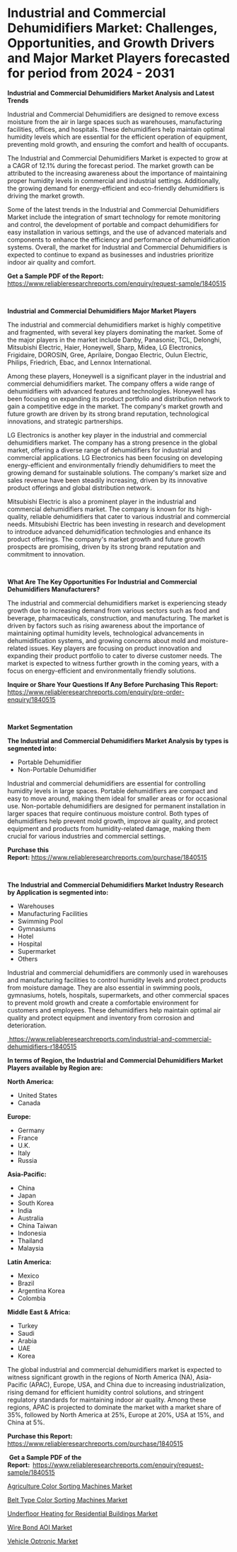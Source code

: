 <p><h1>Industrial and Commercial Dehumidifiers Market: Challenges, Opportunities, and Growth Drivers and Major Market Players forecasted for period from 2024 - 2031</h1></p><p><strong>Industrial and Commercial Dehumidifiers Market Analysis and Latest Trends</strong></p>
<p><p>Industrial and Commercial Dehumidifiers are designed to remove excess moisture from the air in large spaces such as warehouses, manufacturing facilities, offices, and hospitals. These dehumidifiers help maintain optimal humidity levels which are essential for the efficient operation of equipment, preventing mold growth, and ensuring the comfort and health of occupants.</p><p>The Industrial and Commercial Dehumidifiers Market is expected to grow at a CAGR of 12.1% during the forecast period. The market growth can be attributed to the increasing awareness about the importance of maintaining proper humidity levels in commercial and industrial settings. Additionally, the growing demand for energy-efficient and eco-friendly dehumidifiers is driving the market growth.</p><p>Some of the latest trends in the Industrial and Commercial Dehumidifiers Market include the integration of smart technology for remote monitoring and control, the development of portable and compact dehumidifiers for easy installation in various settings, and the use of advanced materials and components to enhance the efficiency and performance of dehumidification systems. Overall, the market for Industrial and Commercial Dehumidifiers is expected to continue to expand as businesses and industries prioritize indoor air quality and comfort.</p></p>
<p><strong>Get a Sample PDF of the Report:&nbsp;</strong> <a href="https://www.reliableresearchreports.com/enquiry/request-sample/1840515">https://www.reliableresearchreports.com/enquiry/request-sample/1840515</a></p>
<p>&nbsp;</p>
<p><strong>Industrial and Commercial Dehumidifiers Major Market Players</strong></p>
<p><p>The industrial and commercial dehumidifiers market is highly competitive and fragmented, with several key players dominating the market. Some of the major players in the market include Danby, Panasonic, TCL, Delonghi, Mitsubishi Electric, Haier, Honeywell, Sharp, Midea, LG Electronics, Frigidaire, DOROSIN, Gree, Aprilaire, Dongao Electric, Oulun Electric, Philips, Friedrich, Ebac, and Lennox International.</p><p>Among these players, Honeywell is a significant player in the industrial and commercial dehumidifiers market. The company offers a wide range of dehumidifiers with advanced features and technologies. Honeywell has been focusing on expanding its product portfolio and distribution network to gain a competitive edge in the market. The company's market growth and future growth are driven by its strong brand reputation, technological innovations, and strategic partnerships.</p><p>LG Electronics is another key player in the industrial and commercial dehumidifiers market. The company has a strong presence in the global market, offering a diverse range of dehumidifiers for industrial and commercial applications. LG Electronics has been focusing on developing energy-efficient and environmentally friendly dehumidifiers to meet the growing demand for sustainable solutions. The company's market size and sales revenue have been steadily increasing, driven by its innovative product offerings and global distribution network.</p><p>Mitsubishi Electric is also a prominent player in the industrial and commercial dehumidifiers market. The company is known for its high-quality, reliable dehumidifiers that cater to various industrial and commercial needs. Mitsubishi Electric has been investing in research and development to introduce advanced dehumidification technologies and enhance its product offerings. The company's market growth and future growth prospects are promising, driven by its strong brand reputation and commitment to innovation.</p></p>
<p>&nbsp;</p>
<p><strong>What Are The Key Opportunities For Industrial and Commercial Dehumidifiers Manufacturers?</strong></p>
<p><p>The industrial and commercial dehumidifiers market is experiencing steady growth due to increasing demand from various sectors such as food and beverage, pharmaceuticals, construction, and manufacturing. The market is driven by factors such as rising awareness about the importance of maintaining optimal humidity levels, technological advancements in dehumidification systems, and growing concerns about mold and moisture-related issues. Key players are focusing on product innovation and expanding their product portfolio to cater to diverse customer needs. The market is expected to witness further growth in the coming years, with a focus on energy-efficient and environmentally friendly solutions.</p></p>
<p><strong>Inquire or Share Your Questions If Any Before Purchasing This Report:</strong> <a href="https://www.reliableresearchreports.com/enquiry/pre-order-enquiry/1840515">https://www.reliableresearchreports.com/enquiry/pre-order-enquiry/1840515</a></p>
<p>&nbsp;</p>
<p><strong>Market Segmentation</strong></p>
<p><strong>The Industrial and Commercial Dehumidifiers Market Analysis by types is segmented into:</strong></p>
<p><ul><li>Portable Dehumidifier</li><li>Non-Portable Dehumidifier</li></ul></p>
<p><p>Industrial and commercial dehumidifiers are essential for controlling humidity levels in large spaces. Portable dehumidifiers are compact and easy to move around, making them ideal for smaller areas or for occasional use. Non-portable dehumidifiers are designed for permanent installation in larger spaces that require continuous moisture control. Both types of dehumidifiers help prevent mold growth, improve air quality, and protect equipment and products from humidity-related damage, making them crucial for various industries and commercial settings.</p></p>
<p><strong>Purchase this Report:&nbsp;</strong><a href="https://www.reliableresearchreports.com/purchase/1840515">https://www.reliableresearchreports.com/purchase/1840515</a></p>
<p>&nbsp;</p>
<p><strong>The Industrial and Commercial Dehumidifiers Market Industry Research by Application is segmented into:</strong></p>
<p><ul><li>Warehouses</li><li>Manufacturing Facilities</li><li>Swimming Pool</li><li>Gymnasiums</li><li>Hotel</li><li>Hospital</li><li>Supermarket</li><li>Others</li></ul></p>
<p><p>Industrial and commercial dehumidifiers are commonly used in warehouses and manufacturing facilities to control humidity levels and protect products from moisture damage. They are also essential in swimming pools, gymnasiums, hotels, hospitals, supermarkets, and other commercial spaces to prevent mold growth and create a comfortable environment for customers and employees. These dehumidifiers help maintain optimal air quality and protect equipment and inventory from corrosion and deterioration.</p></p>
<p><a href="https://www.reliableresearchreports.com/industrial-and-commercial-dehumidifiers-r1840515">&nbsp;https://www.reliableresearchreports.com/industrial-and-commercial-dehumidifiers-r1840515</a></p>
<p><strong>In terms of Region, the Industrial and Commercial Dehumidifiers Market Players available by Region are:</strong></p>
<p>
    <p> <strong> North America: </strong>
        <ul>
            <li>United States</li>
            <li>Canada</li>
        </ul>
        </p> 
    <p> <strong> Europe: </strong>
        <ul>
            <li>Germany</li>
            <li>France</li>
            <li>U.K.</li>
            <li>Italy</li>
            <li>Russia</li>
        </ul>
        </p> 
    <p> <strong> Asia-Pacific: </strong>
        <ul>
            <li>China</li>
            <li>Japan</li>
            <li>South Korea</li>
            <li>India</li>
            <li>Australia</li>
            <li>China Taiwan</li>
            <li>Indonesia</li>
            <li>Thailand</li>
            <li>Malaysia</li>
        </ul>
        </p> 
    <p> <strong> Latin America: </strong>
        <ul>
            <li>Mexico</li>
            <li>Brazil</li>
            <li>Argentina Korea</li>
            <li>Colombia</li>
        </ul>
        </p> 
    <p> <strong> Middle East & Africa: </strong>
        <ul>
            <li>Turkey</li>
            <li>Saudi</li>
            <li>Arabia</li>
            <li>UAE</li>
            <li>Korea</li>
        </ul>
    </p>
    </p>
<p><p>The global industrial and commercial dehumidifiers market is expected to witness significant growth in the regions of North America (NA), Asia-Pacific (APAC), Europe, USA, and China due to increasing industrialization, rising demand for efficient humidity control solutions, and stringent regulatory standards for maintaining indoor air quality. Among these regions, APAC is projected to dominate the market with a market share of 35%, followed by North America at 25%, Europe at 20%, USA at 15%, and China at 5%.</p></p>
<p><strong>Purchase this Report: </strong><a href="https://www.reliableresearchreports.com/purchase/1840515">https://www.reliableresearchreports.com/purchase/1840515</a></p>
<p>&nbsp;<strong>Get a Sample PDF of the Report:&nbsp;&nbsp;</strong><a href="https://www.reliableresearchreports.com/enquiry/request-sample/1840515">https://www.reliableresearchreports.com/enquiry/request-sample/1840515</a></p>
<p><strong></strong></p>
<p><p><a href="https://github.com/dringals/Market-Research-Report-List-5/blob/main/agriculture-color-sorting-machines-market.md">Agriculture Color Sorting Machines Market</a></p><p><a href="https://github.com/lbird53714/Market-Research-Report-List-5/blob/main/belt-type-color-sorting-machines-market.md">Belt Type Color Sorting Machines Market</a></p><p><a href="https://github.com/mharielmesa/Market-Research-Report-List-4/blob/main/underfloor-heating-for-residential-buildings-market.md">Underfloor Heating for Residential Buildings Market</a></p><p><a href="https://github.com/moyahfrancoestellec51j635wcx/Market-Research-Report-List-3/blob/main/wire-bond-aoi-market.md">Wire Bond AOI Market</a></p><p><a href="https://github.com/JuliaFadel1922/Market-Research-Report-List-2/blob/main/vehicle-optronic-market.md">Vehicle Optronic Market</a></p></p>